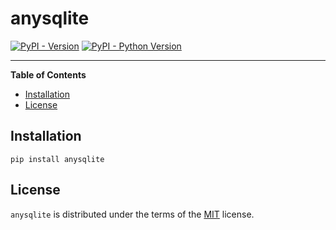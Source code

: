 # anysqlite

[![PyPI - Version](https://img.shields.io/pypi/v/anysqlite.svg)](https://pypi.org/project/anysqlite)
[![PyPI - Python Version](https://img.shields.io/pypi/pyversions/anysqlite.svg)](https://pypi.org/project/anysqlite)

-----

**Table of Contents**

- [Installation](#installation)
- [License](#license)

## Installation

```console
pip install anysqlite
```

## License

`anysqlite` is distributed under the terms of the [MIT](https://spdx.org/licenses/MIT.html) license.
